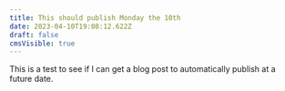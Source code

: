 ```yaml
---
title: This should publish Monday the 10th
date: 2023-04-10T19:08:12.622Z
draft: false
cmsVisible: true
---
```

This is a test to see if I can get a blog post to automatically publish at a future date.